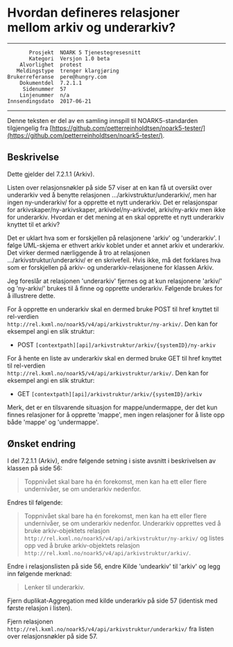 Hvordan defineres relasjoner mellom arkiv og underarkiv?
========================================================

 ------------------  ---------------------------------
           Prosjekt  NOARK 5 Tjenestegresesnitt
           Kategori  Versjon 1.0 beta
        Alvorlighet  protest
       Meldingstype  trenger klargjøring
    Brukerreferanse  pere@hungry.com
        Dokumentdel  7.2.1.1
         Sidenummer  57
        Linjenummer  n/a
    Innsendingsdato  2017-06-21
 ------------------  ---------------------------------

Denne teksten er del av en samling innspill til NOARK5-standarden
tilgjengelig fra
[https://github.com/petterreinholdtsen/noark5-tester/](https://github.com/petterreinholdtsen/noark5-tester/).

Beskrivelse
-----------

Dette gjelder del 7.2.1.1 (Arkiv).

Listen over relasjonsnøkler på side 57 viser at en kan få ut oversikt
over underarkiv ved å benytte relasjonen
.../arkivstruktur/underarkiv/, men har ingen ny-underarkiv/ for a
opprette et nytt underarkiv.  Det er relasjonspar for
arkivskaper/ny-arkivskaper, arkivdel/ny-arkivdel, arkiv/ny-arkiv men
ikke for underarkiv.  Hvordan er det mening at en skal opprette et
nytt underarkiv knyttet til et arkiv?

Det er uklart hva som er forskjellen på relasjonene 'arkiv' og
'underarkiv'.  I følge UML-skjema er ethvert arkiv koblet under et
annet arkiv et underarkiv.  Det virker dermed nærliggende å tro at
relasjonen .../arkivstruktur/underarkiv/ er en skrivefeil.  Hvis ikke,
må det forklares hva som er forskjellen på arkiv- og
underarkiv-relasjonene for klassen Arkiv.

Jeg foreslår at relasjonen 'underarkiv' fjernes og at kun relasjonene
'arkiv/' og 'ny-arkiv/' brukes til å finne og opprette underarkiv. 
Følgende brukes for å illustrere dette.

For å opprette en underarkiv skal en dermed bruke POST til href knyttet til
rel-verdien  
`http://rel.kxml.no/noark5/v4/api/arkivstruktur/ny-arkiv/`.
Den kan for eksempel angi en slik struktur:

 * POST `[contextpath][api]/arkivstruktur/arkiv/{systemID}/ny-arkiv`   

For å hente en liste av underarkiv skal en dermed bruke  GET til href knyttet
til rel-verdien  
`http://rel.kxml.no/noark5/v4/api/arkivstruktur/arkiv/`.
Den kan for eksempel angi en slik struktur:

 * GET `[contextpath][api]/arkivstruktur/arkiv/{systemID}/arkiv`

Merk, det er en tilsvarende situasjon for mappe/undermappe, der det
kun finnes relasjoner for å opprette 'mappe', men ingen relasjoner for å
liste opp både 'mappe' og 'undermappe'.

Ønsket endring
--------------

I del 7.2.1.1 (Arkiv), endre følgende setning i siste avsnitt i
beskrivelsen av klassen på side 56:

> Toppnivået skal bare ha én forekomst, men kan ha ett eller flere
> undernivåer, se om underarkiv nedenfor.

Endres til følgende:

> Toppnivået skal bare ha én forekomst, men kan ha ett eller flere
> undernivåer, se om underarkiv nedenfor.  Underarkiv opprettes ved å
> bruke arkiv-objektets relasjon  
> `http://rel.kxml.no/noark5/v4/api/arkivstruktur/ny-arkiv/`
> og listes
> opp ved å bruke arkiv-objektets relasjon
> `http://rel.kxml.no/noark5/v4/api/arkivstruktur/arkiv/`.

Endre i relasjonslisten på side 56, endre Kilde 'undearkiv' til
'arkiv' og legg inn følgende merknad:

> Lenker til underarkiv.

Fjern duplikat-Aggregation med kilde underarkiv på side 57 (identisk
med første relasjon i listen).

Fjern relasjonen
`http://rel.kxml.no/noark5/v4/api/arkivstruktur/underarkiv/` fra
listen over relasjonsnøkler på side 57.
